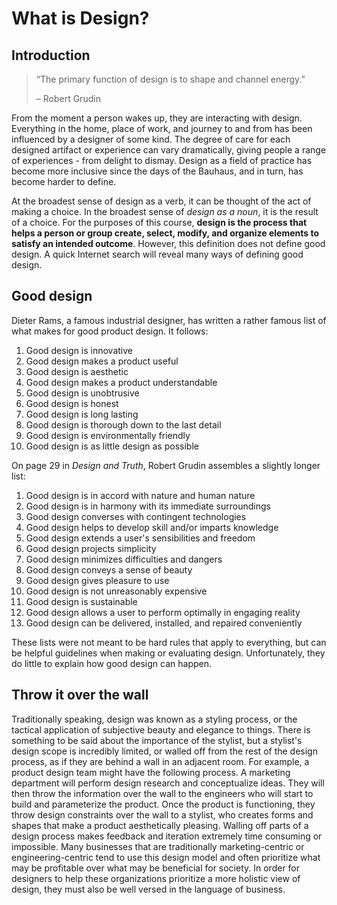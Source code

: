# What is Design?

## Introduction

> “The primary function of design is to shape and channel energy.”
>
> – Robert Grudin

From the moment a person wakes up, they are interacting with design. Everything in the home, place of work, and journey to and from has been influenced by a designer of some kind. The degree of care for each designed artifact or experience can vary dramatically, giving people a range of experiences - from delight to dismay. Design as a field of practice has become more inclusive since the days of the Bauhaus, and in turn, has become harder to define.

At the broadest sense of design as a verb, it can be thought of the act of making a choice. In the broadest sense of _design as a noun_, it is the result of a choice. For the purposes of this course, **design is the process that helps a person or group create, select, modify, and organize elements to satisfy an intended outcome**. However, this definition does not define good design. A quick Internet search will reveal many ways of defining good design.

## Good design

Dieter Rams, a famous industrial designer, has written a rather famous list of what makes for good product design. It follows:

1. Good design is innovative
2. Good design makes a product useful
3. Good design is aesthetic
4. Good design makes a product understandable
5. Good design is unobtrusive
6. Good design is honest
7. Good design is long lasting
8. Good design is thorough down to the last detail
9. Good design is environmentally friendly
10. Good design is as little design as possible

On page 29 in _Design and Truth_, Robert Grudin assembles a slightly longer list:

1. Good design is in accord with nature and human nature
2. Good design is in harmony with its immediate surroundings
3. Good design converses with contingent technologies
4. Good design helps to develop skill and/or imparts knowledge
5. Good design extends a user's sensibilities and freedom
6. Good design projects simplicity
7. Good design minimizes difficulties and dangers
8. Good design conveys a sense of beauty
9. Good design gives pleasure to use
10. Good design is not unreasonably expensive
11. Good design is sustainable
12. Good design allows a user to perform optimally in engaging reality
13. Good design can be delivered, installed, and repaired conveniently

These lists were not meant to be hard rules that apply to everything, but can be helpful guidelines when making or evaluating design. Unfortunately, they do little to explain how good design can happen.

## Throw it over the wall

Traditionally speaking, design was known as a styling process, or the tactical application of subjective beauty and elegance to things. There is something to be said about the importance of the stylist, but a stylist's design scope is incredibly limited, or walled off from the rest of the design process, as if they are behind a wall in an adjacent room. For example, a product design team might have the following process. A marketing department will perform design research and conceptualize ideas. They will then throw the information over the wall to the engineers who will start to build and parameterize the product. Once the product is functioning, they throw design constraints over the wall to a stylist, who creates forms and shapes that make a product aesthetically pleasing. Walling off parts of a design process makes feedback and iteration extremely time consuming or impossible. Many businesses that are traditionally marketing-centric or engineering-centric tend to use this design model and often prioritize what may be profitable over what may be beneficial for society. In order for designers to help these organizations prioritize a more holistic view of design, they must also be well versed in the language of business.

